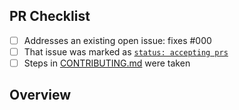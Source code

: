 <!-- 👋 Hi, thanks for sending a PR to eventify-sdk! 💖.
Please fill out all fields below and make sure each item is true and [x] checked.
Otherwise we may not be able to review your PR. -->

## PR Checklist

- [ ] Addresses an existing open issue: fixes #000
- [ ] That issue was marked as [`status: accepting prs`](https://github.com/nicholascostadev/eventify-sdk/issues?q=is%3Aopen+is%3Aissue+label%3A%22status%3A+accepting+prs%22)
- [ ] Steps in [CONTRIBUTING.md](https://github.com/nicholascostadev/eventify-sdk/blob/main/.github/CONTRIBUTING.md) were taken

## Overview

<!-- Description of what is changed and how the code change does that. -->
